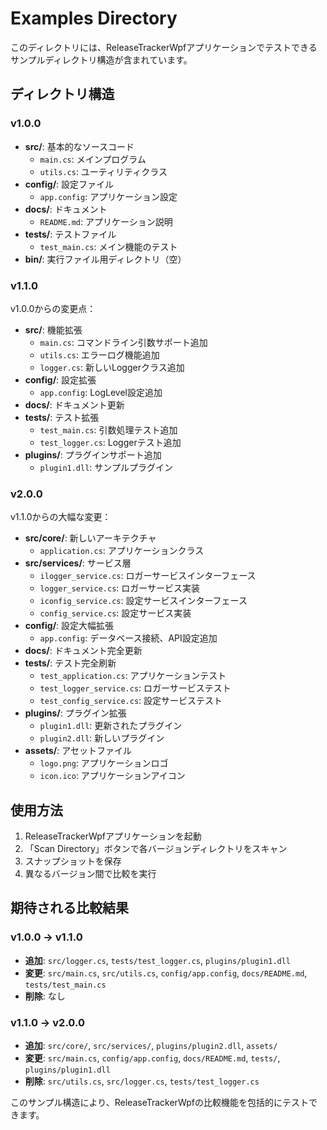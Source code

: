# Examples Directory

このディレクトリには、ReleaseTrackerWpfアプリケーションでテストできるサンプルディレクトリ構造が含まれています。

## ディレクトリ構造

### v1.0.0
- **src/**: 基本的なソースコード
  - `main.cs`: メインプログラム
  - `utils.cs`: ユーティリティクラス
- **config/**: 設定ファイル
  - `app.config`: アプリケーション設定
- **docs/**: ドキュメント
  - `README.md`: アプリケーション説明
- **tests/**: テストファイル
  - `test_main.cs`: メイン機能のテスト
- **bin/**: 実行ファイル用ディレクトリ（空）

### v1.1.0
v1.0.0からの変更点：
- **src/**: 機能拡張
  - `main.cs`: コマンドライン引数サポート追加
  - `utils.cs`: エラーログ機能追加
  - `logger.cs`: 新しいLoggerクラス追加
- **config/**: 設定拡張
  - `app.config`: LogLevel設定追加
- **docs/**: ドキュメント更新
- **tests/**: テスト拡張
  - `test_main.cs`: 引数処理テスト追加
  - `test_logger.cs`: Loggerテスト追加
- **plugins/**: プラグインサポート追加
  - `plugin1.dll`: サンプルプラグイン

### v2.0.0
v1.1.0からの大幅な変更：
- **src/core/**: 新しいアーキテクチャ
  - `application.cs`: アプリケーションクラス
- **src/services/**: サービス層
  - `ilogger_service.cs`: ロガーサービスインターフェース
  - `logger_service.cs`: ロガーサービス実装
  - `iconfig_service.cs`: 設定サービスインターフェース
  - `config_service.cs`: 設定サービス実装
- **config/**: 設定大幅拡張
  - `app.config`: データベース接続、API設定追加
- **docs/**: ドキュメント完全更新
- **tests/**: テスト完全刷新
  - `test_application.cs`: アプリケーションテスト
  - `test_logger_service.cs`: ロガーサービステスト
  - `test_config_service.cs`: 設定サービステスト
- **plugins/**: プラグイン拡張
  - `plugin1.dll`: 更新されたプラグイン
  - `plugin2.dll`: 新しいプラグイン
- **assets/**: アセットファイル
  - `logo.png`: アプリケーションロゴ
  - `icon.ico`: アプリケーションアイコン

## 使用方法

1. ReleaseTrackerWpfアプリケーションを起動
2. 「Scan Directory」ボタンで各バージョンディレクトリをスキャン
3. スナップショットを保存
4. 異なるバージョン間で比較を実行

## 期待される比較結果

### v1.0.0 → v1.1.0
- **追加**: `src/logger.cs`, `tests/test_logger.cs`, `plugins/plugin1.dll`
- **変更**: `src/main.cs`, `src/utils.cs`, `config/app.config`, `docs/README.md`, `tests/test_main.cs`
- **削除**: なし

### v1.1.0 → v2.0.0
- **追加**: `src/core/`, `src/services/`, `plugins/plugin2.dll`, `assets/`
- **変更**: `src/main.cs`, `config/app.config`, `docs/README.md`, `tests/`, `plugins/plugin1.dll`
- **削除**: `src/utils.cs`, `src/logger.cs`, `tests/test_logger.cs`

このサンプル構造により、ReleaseTrackerWpfの比較機能を包括的にテストできます。
